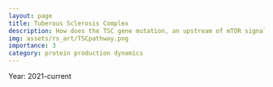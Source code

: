 ```yaml
---
layout: page
title: Tuberous Sclerosis Complex
description: How does the TSC gene mutation, an upstream of mTOR signaling pathway, change synaptic protein production?
img: assets/rs_art/TSCpathway.png
importance: 3 
category: protein production dynamics
---
```


Year: 2021-current
